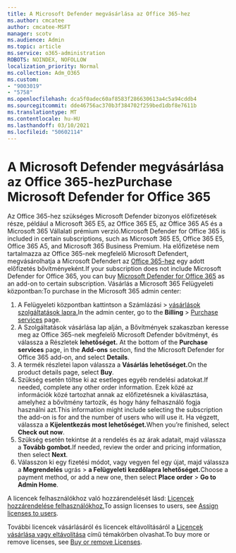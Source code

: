 ```yaml
---
title: A Microsoft Defender megvásárlása az Office 365-hez
ms.author: cmcatee
author: cmcatee-MSFT
manager: scotv
ms.audience: Admin
ms.topic: article
ms.service: o365-administration
ROBOTS: NOINDEX, NOFOLLOW
localization_priority: Normal
ms.collection: Adm_O365
ms.custom:
- "9003019"
- "5758"
ms.openlocfilehash: dca5f0adec60af8583f286630613a4c5a94cddb4
ms.sourcegitcommit: dde46756ac370b3f384702f259bed1dbf8e7611b
ms.translationtype: MT
ms.contentlocale: hu-HU
ms.lasthandoff: 03/10/2021
ms.locfileid: "50602114"
---
```

# <a name="purchase-microsoft-defender-for-office-365"></a><span data-ttu-id="e1efc-102">A Microsoft Defender megvásárlása az Office 365-hez</span><span class="sxs-lookup"><span data-stu-id="e1efc-102">Purchase Microsoft Defender for Office 365</span></span>

<span data-ttu-id="e1efc-103">Az Office 365-hez szükséges Microsoft Defender bizonyos előfizetések része, például a Microsoft 365 E5, az Office 365 E5, az Office 365 A5 és a Microsoft 365 Vállalati prémium verzió.</span><span class="sxs-lookup"><span data-stu-id="e1efc-103">Microsoft Defender for Office 365 is included in certain subscriptions, such as Microsoft 365 E5, Office 365 E5, Office 365 A5, and Microsoft 365 Business Premium.</span></span> <span data-ttu-id="e1efc-104">Ha előfizetése nem tartalmazza az Office 365-nek megfelelő Microsoft Defendert, megvásárolhatja a Microsoft Defendert az [Office 365-hez](https:/www.microsoft.com/microsoft-365/exchange/advance-threat-protection?market=um#office-ProductsCompare-785zwzq) egy adott előfizetés bővítményeként.</span><span class="sxs-lookup"><span data-stu-id="e1efc-104">If your subscription does not include Microsoft Defender for Office 365, you can buy [Microsoft Defender for Office 365](https:/www.microsoft.com/microsoft-365/exchange/advance-threat-protection?market=um#office-ProductsCompare-785zwzq) as an add-on to certain subscription.</span></span> <span data-ttu-id="e1efc-105">Vásárlás a Microsoft 365 Felügyeleti központban:</span><span class="sxs-lookup"><span data-stu-id="e1efc-105">To purchase in the Microsoft 365 admin center:</span></span>

1. <span data-ttu-id="e1efc-106">A Felügyeleti központban kattintson a Számlázási  >  [vásárlások szolgáltatások lapra.](https://go.microsoft.com/fwlink/p/?linkid=868433)</span><span class="sxs-lookup"><span data-stu-id="e1efc-106">In the admin center, go to the **Billing** > [Purchase services](https://go.microsoft.com/fwlink/p/?linkid=868433) page.</span></span>
2. <span data-ttu-id="e1efc-107">A Szolgáltatások vásárlása lap alján,  a Bővítmények szakaszban keresse meg az Office 365-nek megfelelő Microsoft Defender bővítményt, és válassza a Részletek **lehetőséget.** </span><span class="sxs-lookup"><span data-stu-id="e1efc-107">At the bottom of the **Purchase services** page, in the **Add-ons** section, find the Microsoft Defender for Office 365 add-on, and select **Details**.</span></span>
3. <span data-ttu-id="e1efc-108">A termék részletei lapon válassza a **Vásárlás lehetőséget.**</span><span class="sxs-lookup"><span data-stu-id="e1efc-108">On the product details page, select **Buy**.</span></span>
4. <span data-ttu-id="e1efc-109">Szükség esetén töltse ki az esetleges egyéb rendelési adatokat.</span><span class="sxs-lookup"><span data-stu-id="e1efc-109">If needed, complete any other order information.</span></span> <span data-ttu-id="e1efc-110">Ezek közé az információk közé tartozhat annak az előfizetésnek a kiválasztása, amelyhez a bővítmény tartozik, és hogy hány felhasználó fogja használni azt.</span><span class="sxs-lookup"><span data-stu-id="e1efc-110">This information might include selecting the subscription the add-on is for and the number of users who will use it.</span></span> <span data-ttu-id="e1efc-111">Ha végzett, válassza a **Kijelentkezás most lehetőséget.**</span><span class="sxs-lookup"><span data-stu-id="e1efc-111">When you’re finished, select **Check out now**.</span></span>
5. <span data-ttu-id="e1efc-112">Szükség esetén tekintse át a rendelés és az árak adatait, majd válassza a **Tovább gombot.**</span><span class="sxs-lookup"><span data-stu-id="e1efc-112">If needed, review the order and pricing information, then select **Next**.</span></span>
6. <span data-ttu-id="e1efc-113">Válasszon ki egy fizetési módot, vagy vegyen fel egy újat, majd válassza a **Megrendelés** ugrás  >  **a Felügyeleti kezdőlapra lehetőséget.**</span><span class="sxs-lookup"><span data-stu-id="e1efc-113">Choose a payment method, or add a new one, then select **Place order** > **Go to Admin Home**.</span></span>

<span data-ttu-id="e1efc-114">A licencek felhasználókhoz való hozzárendelését lásd: [Licencek hozzárendelése felhasználókhoz.](https://docs.microsoft.com/microsoft-365/admin/manage/assign-licenses-to-users?view=o365-worldwide)</span><span class="sxs-lookup"><span data-stu-id="e1efc-114">To assign licenses to users, see [Assign licenses to users](https://docs.microsoft.com/microsoft-365/admin/manage/assign-licenses-to-users?view=o365-worldwide).</span></span>

<span data-ttu-id="e1efc-115">További licencek vásárlásáról és licencek eltávolításáról a [Licencek vásárlása vagy eltávolítása](https://docs.microsoft.com/microsoft-365/commerce/licenses/buy-licenses#buy-or-remove-licenses-for-your-business-subscription) című témakörben olvashat.</span><span class="sxs-lookup"><span data-stu-id="e1efc-115">To buy more or remove licenses, see [Buy or remove Licenses](https://docs.microsoft.com/microsoft-365/commerce/licenses/buy-licenses#buy-or-remove-licenses-for-your-business-subscription).</span></span>